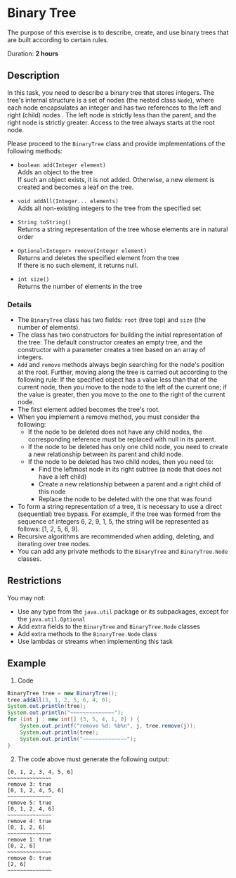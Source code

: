 # Binary Tree
 
The purpose of this exercise is to describe, create, and use binary trees that are built according to certain rules.

Duration: **2 hours**


## Description

In this task, you need to describe a binary tree that stores integers. The tree's internal structure is a set of nodes (the nested class `Node`), where each node encapsulates an integer and has two references to the left and right (child) nodes  . The left node is strictly less than the parent, and the right node is strictly greater. Access to the tree always starts at the root node.  

Please proceed to the `BinaryTree` class and provide implementations of the following methods:

* `boolean add(Integer element)`  
   Adds an object to the tree  
  If such an object exists, it is not added. Otherwise, a new element is created and becomes a leaf on the tree.
* `void addAll(Integer... elements)`  
Adds all non-existing integers to the tree   from the specified set  

*	`String toString()`  
   Returns a string representation of the tree whose elements are in natural order  

*	`Optional<Integer> remove(Integer element)`  
   Returns and deletes the specified element from the tree  
   If there is no such element, it returns null.
    
*	`int size()`  
   Returns the number of elements in the tree


### Details

* The `BinaryTree` class has two fields: `root` (tree top) and `size` (the number of elements).
* The class has two constructors for building the initial representation of the tree: The default constructor creates an empty tree, and the constructor with a parameter creates a tree based on an array of integers.
* `Add` and `remove` methods always begin searching for the node's position at the root. Further, moving along the tree is carried out according to the following rule: If the specified object has a value less than that of the current node, then you move to the node to the left of the current one; if the value is greater, then you move to the one to the right of the current node.    
* The first element added becomes the tree's root.
* When you implement a remove method, you must consider the following:
  * If the node to be deleted does not have any child nodes, the corresponding reference must be replaced with null in its parent.
  * If the node to be deleted has only one child node, you need to create a new relationship between its parent and child node.
  * If the node to be deleted has two child nodes, then you need to:
     * Find the leftmost node in its right subtree (a node that does not have a left child)
     * Create a new relationship between a parent and a right child of this node     
     * Replace the node to be deleted with the one that was found
* To form a string representation of a tree, it is necessary to use a direct (sequential) tree bypass.   For example, if the tree was formed from the sequence of integers 6, 2, 9, 1, 5, the string will be represented as follows: [1, 2, 5, 6, 9].
* Recursive algorithms are recommended when adding, deleting, and iterating over tree nodes.
* You can add any private methods to the `BinaryTree` and `BinaryTree.Node` classes.

## Restrictions

You may not: 
*	Use any type from the `java.util` package or its subpackages, except for the `java.util.Optional`
* Add extra fields to the `BinaryTree` and `BinaryTree.Node` classes
* Add extra methods to the `BinaryTree.Node` class
* Use lambdas or streams when implementing this task

## Example

1. Code
```java
BinaryTree tree = new BinaryTree();  
tree.addAll(3, 1, 2, 5, 6, 4, 0);  
System.out.println(tree);  
System.out.println("~~~~~~~~~~~~~~");   
for (int j : new int[] {3, 5, 4, 1, 0} ) {  
	System.out.printf("remove %d: %b%n", j, tree.remove(j));  
	System.out.println(tree);  
	System.out.println("~~~~~~~~~~~~~~");  
}
```
2. The code above must generate the following output:
```
[0, 1, 2, 3, 4, 5, 6]
~~~~~~~~~~~~~~
remove 3: true
[0, 1, 2, 4, 5, 6]
~~~~~~~~~~~~~~
remove 5: true
[0, 1, 2, 4, 6]
~~~~~~~~~~~~~~
remove 4: true
[0, 1, 2, 6]
~~~~~~~~~~~~~~
remove 1: true
[0, 2, 6]
~~~~~~~~~~~~~~
remove 0: true
[2, 6]
~~~~~~~~~~~~~~
```
